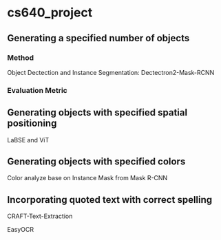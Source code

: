 # cs640_project

## Generating a specified number of objects
### Method
Object Dectection and Instance Segmentation: Dectectron2-Mask-RCNN
### Evaluation Metric

## Generating objects with specified spatial positioning
LaBSE and ViT

## Generating objects with specified colors
Color analyze base on Instance Mask from Mask R-CNN

## Incorporating quoted text with correct spelling
CRAFT-Text-Extraction

EasyOCR
